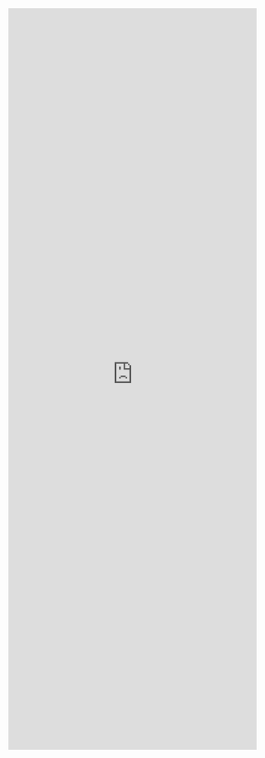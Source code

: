 <iframe title='SwatchColorPicker Examples' src='https://fabricweb.z5.web.core.windows.net/pr-deploy-site/refs/pull/9333/merge/fabric-website-resources/dist/index.html#/examples/swatchcolorpicker?docsExample=true' frameborder='no' width='100%' height='1500'>
